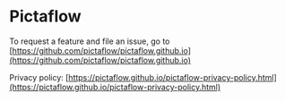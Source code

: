 # Pictaflow

To request a feature and file an issue, go to [https://github.com/pictaflow/pictaflow.github.io](https://github.com/pictaflow/pictaflow.github.io)

Privacy policy: [https://pictaflow.github.io/pictaflow-privacy-policy.html](https://pictaflow.github.io/pictaflow-privacy-policy.html)
